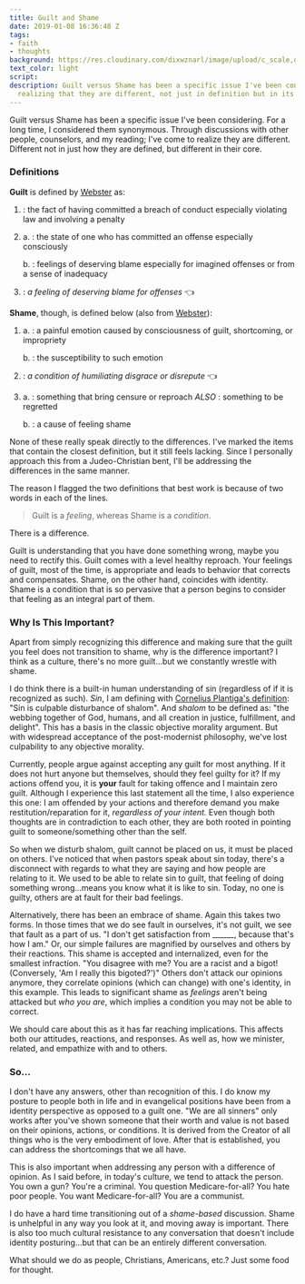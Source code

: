 ```yaml
---
title: Guilt and Shame
date: 2019-01-08 16:36:48 Z
tags:
- faith
- thoughts
background: https://res.cloudinary.com/dixwznarl/image/upload/c_scale,q_auto:good/notebook/cry-crying-prayer-beads.jpg
text_color: light
script: 
description: Guilt versus Shame has been a specific issue I've been considering. Finally
  realizing that they are different, not just in definition but in its core.
---
```


Guilt versus Shame has been a specific issue I've been considering. For a long time, I considered them synonymous. Through discussions with other people, counselors, and my reading; I've come to realize they are different. Different not in just how they are defined, but different in their core.

### Definitions

**Guilt** is defined by [Webster][defguilt] as:

1. : the fact of having committed a breach of conduct especially violating law and involving a penalty
2. a. : the state of one who has committed an offense especially consciously
  
   b. : feelings of deserving blame especially for imagined offenses or from a sense of inadequacy
3. : _a feeling of deserving blame for offenses_ :point_left:

**Shame**, though, is defined below (also from [Webster][defshame]):

1.  a. : a painful emotion caused by consciousness of guilt, shortcoming, or impropriety
    
    b. : the susceptibility to such emotion
2.  : _a condition of humiliating disgrace or disrepute_ :point_left:
3.  a. : something that bring censure or reproach _ALSO_ : something to be regretted
    
    b. : a cause of feeling shame

None of these really speak directly to the differences. I've marked the items that contain the closest definition, but it still feels lacking. Since I personally approach this from a Judeo-Christian bent, I'll be addressing the differences in the same manner.

The reason I flagged the two definitions that best work is because of two words in each of the lines.

> Guilt is a _feeling_, whereas Shame is a _condition_.

There is a difference.

Guilt is understanding that you have done something wrong, maybe you need to rectify this. Guilt comes with a level healthy reproach. Your feelings of guilt, most of the time, is appropriate and leads to behavior that corrects and compensates. Shame, on the other hand, coincides with identity. Shame is a condition that is so pervasive that a person begins to consider that feeling as an integral part of them.

### Why Is This Important?

Apart from simply recognizing this difference and making sure that the guilt you feel does not transition to shame, why is the difference important? I think as a culture, there's no more guilt...but we constantly wrestle with shame.

I do think there is a built-in human understanding of sin (regardless of if it is recognized as such). _Sin_, I am defining with [Cornelius Plantiga's definition][sin]: "Sin is culpable disturbance of shalom". And _shalom_ to be defined as: "the webbing together of God, humans, and all creation in justice, fulfillment, and delight". This has a basis in the classic objective morality argument. But with widespread acceptance of the post-modernist philosophy, we've lost culpability to any objective morality.

Currently, people argue against accepting any guilt for most anything. If it does not hurt anyone but themselves, should they feel guilty for it? If my actions offend you, it is **your** fault for taking offence and I maintain zero guilt. Although I experience this last statement all the time, I also experience this one: I am offended by your actions and therefore demand you make restitution/reparation for it, _regardless of your intent._ Even though both thoughts are in contradiction to each other, they are both rooted in pointing guilt to someone/something other than the self.

So when we disturb shalom, guilt cannot be placed on us, it must be placed on others. I've noticed that when pastors speak about sin today, there's a disconnect with regards to what they are saying and how people are relating to it. We used to be able to relate sin to guilt, that feeling of doing something wrong...means you know what it is like to sin. Today, no one is guilty, others are at fault for their bad feelings.

Alternatively, there has been an embrace of shame. Again this takes two forms. In those times that we do see fault in ourselves, it's not guilt, we see that fault as a part of us. "I don't get satisfaction from \_\_\_\_\_\_, because that's how I am." Or, our simple failures are magnified by ourselves and others by their reactions. This shame is accepted and internalized, even for the smallest infraction. "You disagree with me? You are a racist and a bigot! (Conversely, 'Am I really this bigoted?')" Others don't attack our opinions anymore, they correlate opinions (which can change) with one's identity, in this example. This leads to significant shame as _feelings_ aren't being attacked but _who you are_, which implies a condition you may not be able to correct.

We should care about this as it has far reaching implications. This affects both our attitudes, reactions, and responses. As well as, how we minister, related, and empathize with and to others.

### So...

I don't have any answers, other than recognition of this. I do know my posture to people both in life and in evangelical positions have been from a identity perspective as opposed to a guilt one. "We are all sinners" only works after you've shown someone that their worth and value is not based on their opinions, actions, or conditions. It is derived from the Creator of all things who is the very embodiment of love. After that is established, you can address the shortcomings that we all have.

This is also important when addressing any person with a difference of opinion. As I said before, in today's culture, we tend to attack the person. You own a gun? You're a criminal. You question Medicare-for-all? You hate poor people. You want Medicare-for-all? You are a communist.

I do have a hard time transitioning out of a _shame-based_ discussion. Shame is unhelpful in any way you look at it, and moving away is important. There is also too much cultural resistance to any conversation that doesn't include identity posturing...but that can be an entirely different conversation.

What should we do as people, Christians, Americans, etc.? Just some food for thought.

[defguilt]: https://www.merriam-webster.com/dictionary/guilt
[defshame]: https://www.merriam-webster.com/dictionary/shame
[sin]: https://eppc.org/publications/dr-cornelius-plantinga-jr-ross-douthat-march-2014-faith-angle-forum/
